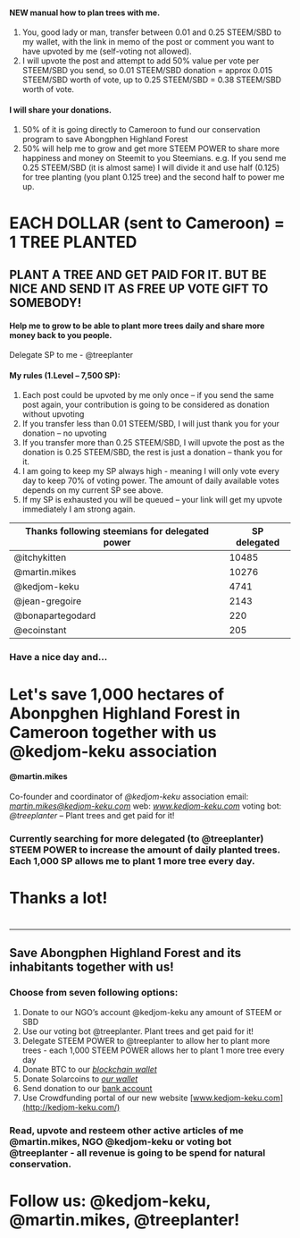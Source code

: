 #### NEW manual how to plan trees with me.
1. You, good lady or man, transfer between 0.01 and 0.25 STEEM/SBD to my wallet, with the link in memo of the post or comment you want to have upvoted by me (self-voting not allowed).
2. I will upvote the post and attempt to add 50% value per vote per STEEM/SBD you send, so 0.01 STEEM/SBD donation = approx 0.015 STEEM/SBD worth of vote, up to 0.25 STEEM/SBD = 0.38 STEEM/SBD worth of vote.

#### I will share your donations.
1. 50% of it is going directly to Cameroon to fund our conservation program to save Abongphen Highland Forest
2. 50% will help me to grow and get more STEEM POWER to share more happiness and money on Steemit to you Steemians. e.g. If you send me 0.25 STEEM/SBD (it is almost same) I will divide it and use half (0.125) for tree planting (you plant 0.125 tree) and the second half to power me up.
# EACH DOLLAR (sent to Cameroon) = 1 TREE PLANTED
## PLANT A TREE AND GET PAID FOR IT. BUT BE NICE AND SEND IT AS FREE UP VOTE GIFT TO SOMEBODY!

#### Help me to grow to be able to plant more trees daily and share more money back to you people.
Delegate SP to me - @treeplanter

#### My rules (1.Level – 7,500 SP):
1. Each post could be upvoted by me only once – if you send the same post again, your contribution is going to be considered as donation without upvoting
2. If you transfer less than 0.01 STEEM/SBD, I will just thank you for your donation – no upvoting
3. If you transfer more than 0.25 STEEM/SBD, I will upvote the post as the donation is 0.25 STEEM/SBD, the rest is just a donation – thank you for it.
4. I am going to keep my SP always high - meaning I will only vote every day to keep 70% of voting power. The amount of daily available votes depends on my current SP see above.
5. If my SP is exhausted you will be queued – your link will get my upvote immediately I am strong again.

Thanks following steemians for delegated power  |SP delegated
---|---
@itchykitten | 10485
@martin.mikes | 10276
@kedjom-keku | 4741
@jean-gregoire | 2143
@bonapartegodard | 220
@ecoinstant | 205


### Have a nice day and...
# Let's save 1,000 hectares of Abonpghen Highland Forest in Cameroon together with us @kedjom-keku association

#### @martin.mikes
Co-founder and coordinator of *@kedjom-keku* association
email: *martin.mikes@kedjom-keku.com*
web: *www.kedjom-keku.com*
voting bot: *@treeplanter* – Plant trees and get paid for it!
### Currently searching for more delegated (to @treeplanter) STEEM POWER to increase the amount of daily planted trees. Each 1,000 SP allows me to plant 1 more tree every day.
# Thanks a lot!

#
*** 
## Save Abongphen Highland Forest and its inhabitants together with us!
### Choose from seven following options:
1. Donate to our NGO’s account @kedjom-keku any amount of STEEM or SBD
2. Use our voting bot @treeplanter. Plant trees and get paid for it!
3. Delegate STEEM POWER to @treeplanter to allow her to plant more trees - each 1,000 STEEM POWER allows her to plant 1 more tree every day
4. Donate BTC to our *[blockchain wallet](https://blockchain.info/address/1GVCsYsf2LzvyqDUYhXPjQbb2uKtW6dDDH)*
5. Donate Solarcoins to *[our wallet](https://chainz.cryptoid.info/slr/address.dws?8LsW14JHnbvpq6RefqASJMgySN6K8SgAiG.htm)*
6. Send donation to our [bank account](http://kedjom-keku.com/contact/)
7. Use Crowdfunding portal of our new website [www.kedjom-keku.com](http://kedjom-keku.com/)

### Read, upvote and resteem other active articles of me @martin.mikes, NGO @kedjom-keku or voting bot @treeplanter - all revenue is going to be spend for natural conservation.

# Follow us: @kedjom-keku, @martin.mikes, @treeplanter!
